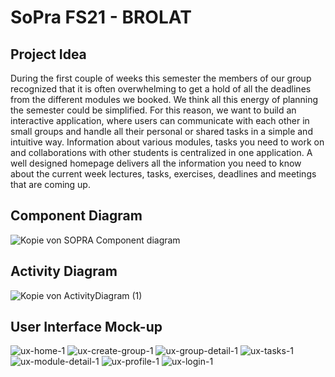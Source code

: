 # SoPra FS21 - BROLAT

## Project Idea

During the first couple of weeks this semester the members of our group recognized that it is often overwhelming to get a hold of all the deadlines from the different modules we booked. We think all this energy of planning the semester could be simplified.
For this reason, we want to build an interactive application, where users can communicate with each other in small groups and handle all their personal or shared tasks in a simple and intuitive way. Information about various modules, tasks you need to work on and collaborations with other students is centralized in one application. A well designed homepage delivers all the information you need to know about the current week lectures, tasks, exercises, deadlines and meetings that are coming up.

## Component Diagram
![Kopie von SOPRA Component diagram](https://user-images.githubusercontent.com/71380307/112836531-06012100-909b-11eb-9229-60ce1b352361.png)

## Activity Diagram 
![Kopie von ActivityDiagram (1)](https://user-images.githubusercontent.com/71380307/112837804-9ee46c00-909c-11eb-8e4f-f858eb518e78.png)

## User Interface Mock-up
![ux-home-1](https://user-images.githubusercontent.com/71380307/112837829-a60b7a00-909c-11eb-8085-125d840ee7ff.png)
![ux-create-group-1](https://user-images.githubusercontent.com/71380307/112837841-a9066a80-909c-11eb-834a-85de0817d02b.png)
![ux-group-detail-1](https://user-images.githubusercontent.com/71380307/112837842-a99f0100-909c-11eb-86d3-4fb6fe8bad98.png)
![ux-tasks-1](https://user-images.githubusercontent.com/71380307/112837853-ae63b500-909c-11eb-9cb6-d74d41bc508e.png)
![ux-module-detail-1](https://user-images.githubusercontent.com/71380307/112837866-b28fd280-909c-11eb-8fd7-a1f2f713be31.png)
![ux-profile-1](https://user-images.githubusercontent.com/71380307/112837849-ad328800-909c-11eb-8a13-353dde27e9b3.png)
![ux-login-1](https://user-images.githubusercontent.com/71380307/112837856-b02d7880-909c-11eb-8ee1-fab7906ed44e.png)




